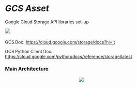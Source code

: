 # _GCS Asset_

Google Cloud Storage API libraries set-up

  </a>
  <a href="https://www.python.org/downloads/release/python-311">
    <img src="https://img.shields.io/badge/python-3.11-green.svg" lazyload />
  </a>

####

GCS Doc: https://cloud.google.com/storage/docs?hl=it

GCS Python Client Doc: https://cloud.google.com/python/docs/reference/storage/latest

###
###

### Main Architecture

<p align="center">
  <img src="C:\Users\ECHIERDF9\OneDrive - NTT DATA EMEAL\Desktop\GCS_Asset\GCS_Asset\doc\img\GCS_ASSET_CODE_FLOW.png" />
</p>
<br>